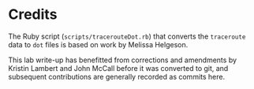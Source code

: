 # Credits

The Ruby script (`scripts/tracerouteDot.rb`) that converts the
`traceroute` data to `dot` files is based on work by Melissa Helgeson.

This lab write-up has benefitted from corrections and amendments by
Kristin Lambert and John McCall before it was converted to git, and
subsequent contributions are generally recorded as commits here.
